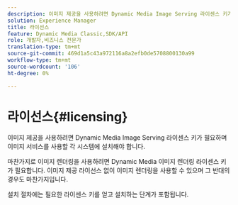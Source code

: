 ```yaml
---
description: 이미지 제공을 사용하려면 Dynamic Media Image Serving 라이센스 키가 필요하며 이미지 서비스를 사용할 각 시스템에 설치해야 합니다.
solution: Experience Manager
title: 라이선스
feature: Dynamic Media Classic,SDK/API
role: 개발자,비즈니스 전문가
translation-type: tm+mt
source-git-commit: 469d1a5c43a972116a8a2efb0de5708800130a99
workflow-type: tm+mt
source-wordcount: '106'
ht-degree: 0%

---
```



# 라이선스{#licensing}

이미지 제공을 사용하려면 Dynamic Media Image Serving 라이센스 키가 필요하며 이미지 서비스를 사용할 각 시스템에 설치해야 합니다.

마찬가지로 이미지 렌더링을 사용하려면 Dynamic Media 이미지 렌더링 라이센스 키가 필요합니다. 이미지 제공 라이선스 없이 이미지 렌더링을 사용할 수 있으며 그 반대의 경우도 마찬가지입니다.

설치 절차에는 필요한 라이센스 키를 얻고 설치하는 단계가 포함됩니다.
